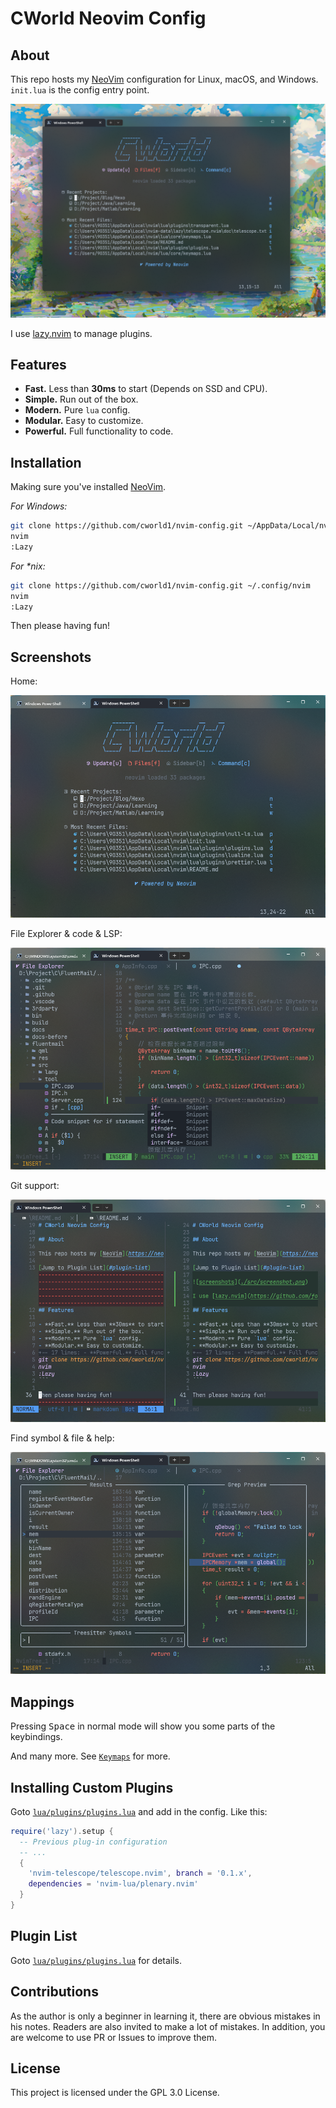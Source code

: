 # CWorld Neovim Config

## About

This repo hosts my [NeoVim](https://neovim.io/) configuration for Linux, macOS, and Windows. `init.lua` is the config entry point.

![Screenshot](Screenshot.png)

I use [lazy.nvim](https://github.com/folke/lazy.nvim) to manage plugins.

## Features

- **Fast.** Less than **30ms** to start (Depends on SSD and CPU).
- **Simple.** Run out of the box.
- **Modern.** Pure `lua` config.
- **Modular.** Easy to customize.
- **Powerful.** Full functionality to code.

## Installation

Making sure you've installed [NeoVim](https://neovim.io/).

_For Windows:_

```bash
git clone https://github.com/cworld1/nvim-config.git ~/AppData/Local/nvim
nvim
:Lazy
```

_For \*nix:_

```bash
git clone https://github.com/cworld1/nvim-config.git ~/.config/nvim
nvim
:Lazy
```

Then please having fun!

## Screenshots

Home:

![Home](src/Screenshot_home.png)

File Explorer & code & LSP:

![Code](src/Screenshot_code.png)

Git support:

![Git](src/Screenshot_git_giff.png)

Find symbol & file & help:

![Symbol](src/Screenshot_telescope.png)

## Mappings

Pressing <kbd>Space</kbd> in normal mode will show you some parts of the keybindings.

And many more. See [`Keymaps`](lua/core/keymaps.lua) for more.

## Installing Custom Plugins

Goto [`lua/plugins/plugins.lua`](lua/plugins/plugins.lua) and add in the config. Like this:

```lua
require('lazy').setup {
  -- Previous plug-in configuration
  -- ...
  {
    'nvim-telescope/telescope.nvim', branch = '0.1.x',
    dependencies = 'nvim-lua/plenary.nvim'
  }
}
```

## Plugin List

Goto [`lua/plugins/plugins.lua`](lua/plugins/plugins.lua) for details.

## Contributions

As the author is only a beginner in learning it, there are obvious mistakes in his notes. Readers are also invited to make a lot of mistakes. In addition, you are welcome to use PR or Issues to improve them.

## License

This project is licensed under the GPL 3.0 License.
